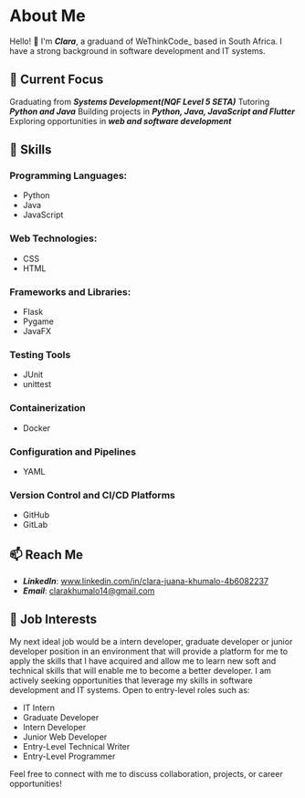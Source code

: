 # About Me
Hello! 👋 I'm **_Clara_**, a graduand of WeThinkCode_ based in South Africa. I have a strong background in software development and IT systems. 
## 🔭 Current Focus
Graduating from **_Systems Development(NQF Level 5 SETA)_**
Tutoring **_Python and Java_**
Building projects in **_Python, Java, JavaScript and Flutter_**
Exploring opportunities in **_web and software development_**
## 🌱 Skills
### Programming Languages:
- Python
- Java
- JavaScript
### Web Technologies: 
- CSS
- HTML
### Frameworks and Libraries:
- Flask
- Pygame
- JavaFX
### Testing Tools
- JUnit
- unittest
### Containerization
- Docker
### Configuration and Pipelines
- YAML
### Version Control and CI/CD Platforms
- GitHub
- GitLab

## 📫 Reach Me
- **_LinkedIn_**: www.linkedin.com/in/clara-juana-khumalo-4b6082237
- **_Email_**: clarakhumalo14@gmail.com
## 💼 Job Interests
My next ideal job would be a intern developer, graduate developer or junior developer position in an environment that will provide a platform for me to apply the skills that I have acquired and allow me to learn new soft and technical skills that will enable me to become a better developer. I am actively seeking opportunities that leverage my skills in software development and IT systems. Open to entry-level roles such as:

- IT Intern
- Graduate Developer
- Intern Developer
- Junior Web Developer
- Entry-Level Technical Writer
- Entry-Level Programmer

Feel free to connect with me to discuss collaboration, projects, or career opportunities!
